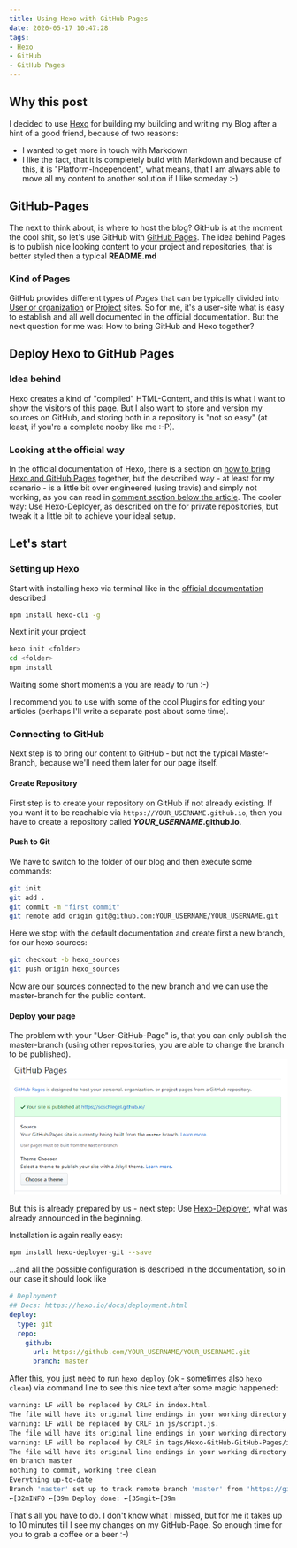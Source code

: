 ```yaml
---
title: Using Hexo with GitHub-Pages
date: 2020-05-17 10:47:28
tags: 
- Hexo
- GitHub
- GitHub Pages
---
```

## Why this post

I decided to use [Hexo](https://hexo.io/) for building my building and writing my Blog after a hint of a good friend, because of two reasons:

* I wanted to get more in touch with Markdown
* I like the fact, that it is completely build with Markdown and because of this, it is "Platform-Independent", what means, that I am always able to move all my content to another solution if I like someday :-)

## GitHub-Pages

The next to think about, is where to host the blog? GitHub is at the moment the cool shit, so let's use GitHub with [GitHub Pages](https://pages.github.com/). The idea behind Pages is to publish nice looking content to your project and repositories, that is better styled then a typical **README.md**

### Kind of Pages

GitHub provides different types of *Pages* that can be typically divided into [User or organization](https://pages.github.com/#user-site) or [Project](https://pages.github.com/#project-site) sites.
So for me, it's a user-site what is easy to establish and all well documented in the official documentation. But the next question for me was: How to bring GitHub and Hexo together?

## Deploy Hexo to GitHub Pages

### Idea behind

Hexo creates a kind of "compiled" HTML-Content, and this is what I want to show the visitors of this page. But I also want to store and version my sources on GitHub, and storing both in a repository is "not so easy" (at least, if you're a complete nooby like me :-P).

### Looking at the official way

In the official documentation of Hexo, there is a section on [how to bring Hexo and GitHub Pages](https://hexo.io/docs/github-pages.html) together, but the described way - at least for my scenario - is a little bit over engineered (using travis) and simply not working, as you can read in [comment section below the article](http://disq.us/p/26aknge). The cooler way: Use Hexo-Deployer, as described on the for private repositories, but tweak it a little bit to achieve your ideal setup.

## Let's start

### Setting up Hexo

Start with installing hexo via terminal like in the [official documentation](https://hexo.io/docs/setup) described

``` bash
npm install hexo-cli -g
```

Next init your project

```bash
hexo init <folder>
cd <folder>
npm install
```

Waiting some short moments a you are ready to run :-)

I recommend you to use with some of the cool Plugins for editing your articles (perhaps I'll write a separate post about some time).

### Connecting to GitHub

Next step is to bring our content to GitHub - but not the typical Master-Branch, because we'll need them later for our page itself.

#### Create Repository

First step is to create your repository on GitHub if not already existing. If you want it to be reachable via `https://YOUR_USERNAME.github.io`, then you have to create a repository called ***YOUR_USERNAME*.github.io**.

#### Push to Git

We have to switch to the folder of our blog and then execute some commands:

``` bash
git init
git add .
git commit -m "first commit"
git remote add origin git@github.com:YOUR_USERNAME/YOUR_USERNAME.git
```

Here we stop with the default documentation and create first a new branch, for our hexo sources:

``` bash
git checkout -b hexo_sources
git push origin hexo_sources
```

Now are our sources connected to the new branch and we can use the master-branch for the public content.

#### Deploy your page

The problem with your "User-GitHub-Page" is, that you can only publish the master-branch (using other repositories, you are able to change the branch to be published).
![GitHub Pages for User](Using-Hexo-with-GitHub-Pages/20200517.png)

But this is already prepared by us - next step: Use [Hexo-Deployer](https://github.com/hexojs/hexo-deployer-git), what was already announced in the beginning.

Installation is again really easy:

``` bash
npm install hexo-deployer-git --save
```

...and all the possible configuration is described in the documentation, so in our case it should look like

```yaml
# Deployment
## Docs: https://hexo.io/docs/deployment.html
deploy:
  type: git
  repo:
    github:
      url: https://github.com/YOUR_USERNAME/YOUR_USERNAME.git
      branch: master
```

After this, you just need to run `hexo deploy` (ok - sometimes also `hexo clean`) via command line to see this nice text after some magic happened:

```bash
warning: LF will be replaced by CRLF in index.html.
The file will have its original line endings in your working directory
warning: LF will be replaced by CRLF in js/script.js.
The file will have its original line endings in your working directory
warning: LF will be replaced by CRLF in tags/Hexo-GitHub-GitHub-Pages/index.html.
The file will have its original line endings in your working directory
On branch master
nothing to commit, working tree clean
Everything up-to-date
Branch 'master' set up to track remote branch 'master' from 'https://github.com/YOUR_USERNAME/YOUR_USERNAME.github.io.git'.
←[32mINFO ←[39m Deploy done: ←[35mgit←[39m
```

That's all you have to do. I don't know what I missed, but for me it takes up to 10 minutes till I see my changes on my GitHub-Page. So enough time for you to grab a coffee or a beer :-)
